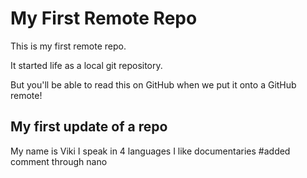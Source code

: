 # My First Remote Repo

This is my first remote repo.

It started life as a local git repository.

But you'll be able to read this on GitHub when we put it onto a GitHub remote!

## My first update of a repo

My name is Viki
I speak in 4 languages 
I like documentaries
#added comment through nano

